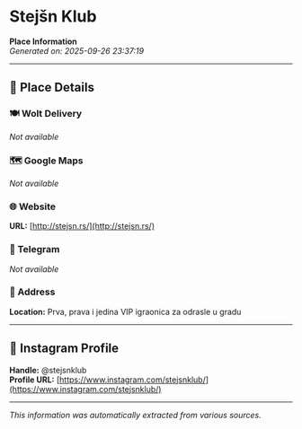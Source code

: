 # Stejšn Klub

**Place Information**  
*Generated on: 2025-09-26 23:37:19*

---

## 📍 Place Details

### 🍽️ Wolt Delivery
*Not available*

### 🗺️ Google Maps
*Not available*

### 🌐 Website
**URL:** [http://stejsn.rs/](http://stejsn.rs/)

### 📱 Telegram
*Not available*

### 📍 Address
**Location:** Prva, prava i jedina VIP igraonica za odrasle u gradu

---

## 🔗 Instagram Profile

**Handle:** @stejsnklub  
**Profile URL:** [https://www.instagram.com/stejsnklub/](https://www.instagram.com/stejsnklub/)

---

*This information was automatically extracted from various sources.*
